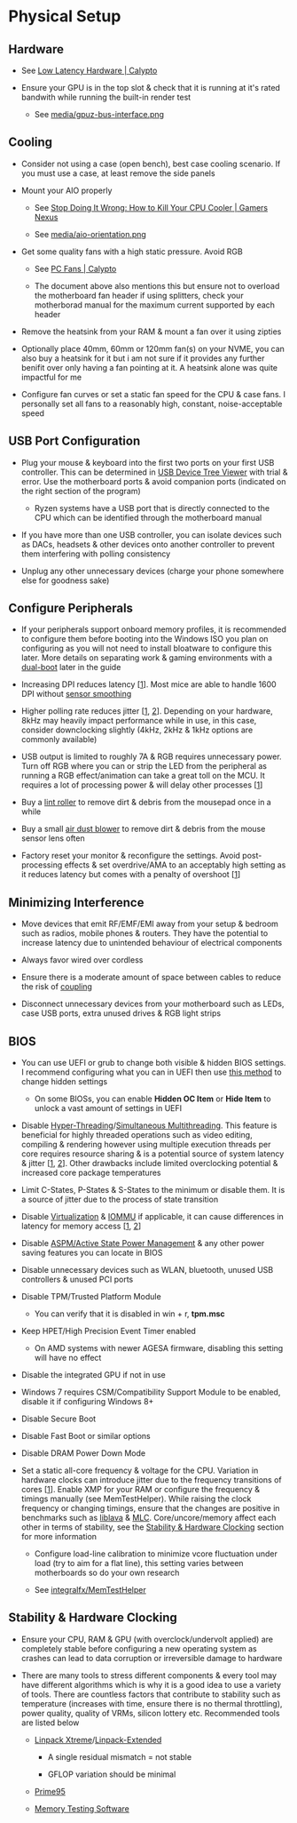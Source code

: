 # Physical Setup

## Hardware

- See [Low Latency Hardware | Calypto](https://docs.google.com/document/d/1c2-lUJq74wuYK1WrA_bIvgb89dUN0sj8-hO3vqmrau4/edit#bookmark=kix.alwwrke7e395)

- Ensure your GPU is in the top slot & check that it is running at it's rated bandwith while running the built-in render test

    - See [media/gpuz-bus-interface.png](../media/gpuz-bus-interface.png)

## Cooling

- Consider not using a case (open bench), best case cooling scenario. If you must use a case, at least remove the side panels

- Mount your AIO properly

    - See [Stop Doing It Wrong: How to Kill Your CPU Cooler | Gamers Nexus](https://www.youtube.com/watch?v=BbGomv195sk)

    - See [media/aio-orientation.png](../media/aio-orientation.png)

- Get some quality fans with a high static pressure. Avoid RGB

    - See [PC Fans | Calypto](https://docs.google.com/spreadsheets/d/1AydYHI_M6ov9a3OgVuYXhLEGps0J55LniH9htAHy2wU/edit#gid=0)

    - The document above also mentions this but ensure not to overload the motherboard fan header if using splitters, check your motherborad manual for the maximum current supported by each header

- Remove the heatsink from your RAM & mount a fan over it using zipties

- Optionally place 40mm, 60mm or 120mm fan(s) on your NVME, you can also buy a heatsink for it but i am not sure if it provides any further benifit over only having a fan pointing at it. A heatsink alone was quite impactful for me

- Configure fan curves or set a static fan speed for the CPU & case fans. I personally set all fans to a reasonably high, constant, noise-acceptable speed

## USB Port Configuration

- Plug your mouse & keyboard into the first two ports on your first USB controller. This can be determined in [USB Device Tree Viewer](https://www.uwe-sieber.de/usbtreeview_e.html#download) with trial & error. Use the motherboard ports & avoid companion ports (indicated on the right section of the program)

    - Ryzen systems have a USB port that is directly connected to the CPU which can be identified through the motherboard manual

- If you have more than one USB controller, you can isolate devices such as DACs, headsets & other devices onto another controller to prevent them interfering with polling consistency

- Unplug any other unnecessary devices (charge your phone somewhere else for goodness sake)

## Configure Peripherals

- If your peripherals support onboard memory profiles, it is recommended to configure them before booting into the Windows ISO you plan on configuring as you will not need to install bloatware to configure this later. More details on separating work & gaming environments with a [dual-boot](https://en.wikipedia.org/wiki/Multi-booting) later in the guide

- Increasing DPI reduces latency [[1](https://www.youtube.com/watch?v=6AoRfv9W110)]. Most mice are able to handle 1600 DPI without [sensor smoothing](https://www.reddit.com/r/MouseReview/comments/5haxn4/sensor_smoothing)

- Higher polling rate reduces jitter [[1](https://youtu.be/gOQNRvJbpmk?t=540), [2](https://www.youtube.com/watch?app=desktop&v=djCLZ6qEVuA)]. Depending on your hardware, 8kHz may heavily impact performance while in use, in this case, consider downclocking slightly (4kHz, 2kHz & 1kHz options are commonly available)

- USB output is limited to roughly 7A & RGB requires unnecessary power. Turn off RGB where you can or strip the LED from the peripheral as running a RGB effect/animation can take a great toll on the MCU. It requires a lot of processing power & will delay other processes [[1](https://blog.wooting.nl/what-influences-keyboard-speed)]

- Buy a [lint roller](https://www.ikea.com/gb/en/p/baestis-lint-roller-grey-90425626) to remove dirt & debris from the mousepad once in a while

- Buy a small [air dust blower](https://www.amazon.co.uk/s?k=air+dust+blower) to remove dirt & debris from the mouse sensor lens often

- Factory reset your monitor & reconfigure the settings. Avoid post-processing effects & set overdrive/AMA to an acceptably high setting as it reduces latency but comes with a penalty of overshoot [[1](https://twitter.com/CaIypto/status/1464236780190851078)]

## Minimizing Interference

- Move devices that emit RF/EMF/EMI away from your setup & bedroom such as radios, mobile phones & routers. They have the potential to increase latency due to unintended behaviour of electrical components

- Always favor wired over cordless

- Ensure there is a moderate amount of space between cables to reduce the risk of [coupling](https://en.wikipedia.org/wiki/Coupling_(electronics))

- Disconnect unnecessary devices from your motherboard such as LEDs, case USB ports, extra unused drives & RGB light strips

## BIOS

- You can use UEFI or grub to change both visible & hidden BIOS settings. I recommend configuring what you can in UEFI then use [this method](https://github.com/BoringBoredom/UEFI-Editor) to change hidden settings

    - On some BIOSs, you can enable **Hidden OC Item** or **Hide Item** to unlock a vast amount of settings in UEFI

- Disable [Hyper-Threading](https://en.wikipedia.org/wiki/Hyper-threading)/[Simultaneous Multithreading](https://en.wikipedia.org/wiki/Simultaneous_multithreading). This feature is beneficial for highly threaded operations such as video editing, compiling & rendering however using multiple execution threads per core requires resource sharing & is a potential source of system latency & jitter [[1](https://developer.amd.com/wordpress/media/2013/12/PerformanceTuningGuidelinesforLowLatencyResponse.pdf), [2](https://www.intel.com/content/www/us/en/developer/articles/technical/optimizing-computer-applications-for-latency-part-1-configuring-the-hardware.html)]. Other drawbacks include limited overclocking potential & increased core package temperatures

- Limit C-States, P-States & S-States to the minimum or disable them. It is a source of jitter due to the process of state transition

- Disable [Virtualization](https://en.wikipedia.org/wiki/Desktop_virtualization) & [IOMMU](https://en.wikipedia.org/wiki/Input%E2%80%93output_memory_management_unit) if applicable, it can cause differences in latency for memory access [[1](https://developer.amd.com/wordpress/media/2013/12/PerformanceTuningGuidelinesforLowLatencyResponse.pdf), [2](https://www.intel.com/content/www/us/en/developer/articles/technical/optimizing-computer-applications-for-latency-part-1-configuring-the-hardware.html)]

- Disable [ASPM/Active State Power Management](https://en.wikipedia.org/wiki/Active_State_Power_Management) & any other power saving features you can locate in BIOS

- Disable unnecessary devices such as WLAN, bluetooth, unused USB controllers & unused PCI ports

- Disable TPM/Trusted Platform Module

    - You can verify that it is disabled in win + r, **tpm.msc**

- Keep HPET/High Precision Event Timer enabled

    - On AMD systems with newer AGESA firmware, disabling this setting will have no effect

- Disable the integrated GPU if not in use

- Windows 7 requires CSM/Compatibility Support Module to be enabled, disable it if configuring Windows 8+

- Disable Secure Boot

- Disable Fast Boot or similar options

- Disable DRAM Power Down Mode

- Set a static all-core frequency & voltage for the CPU. Variation in hardware clocks can introduce jitter due to the frequency transitions of cores [[1](https://developer.amd.com/wordpress/media/2013/12/PerformanceTuningGuidelinesforLowLatencyResponse.pdf)]. Enable XMP for your RAM or configure the frequency & timings manually (see MemTestHelper). While raising the clock frequency or changing timings, ensure that the changes are positive in benchmarks such as [liblava](https://github.com/liblava/liblava) & [MLC](https://www.intel.com/content/www/us/en/developer/articles/tool/intelr-memory-latency-checker.html). Core/uncore/memory affect each other in terms of stability, see the [Stability & Hardware Clocking](#stability--hardware-clocking) section for more information

    - Configure load-line calibration to minimize vcore fluctuation under load (try to aim for a flat line), this setting varies between motherboards so do your own research

    - See [integralfx/MemTestHelper](https://github.com/integralfx/MemTestHelper/blob/oc-guide/DDR4%20OC%20Guide.md)

## Stability & Hardware Clocking

- Ensure your CPU, RAM & GPU (with overclock/undervolt applied) are completely stable before configuring a new operating system as crashes can lead to data corruption or irreversible damage to hardware

- There are many tools to stress different components & every tool may have different algorithms which is why it is a good idea to use a variety of tools. There are countless factors that contribute to stability such as temperature (increases with time, ensure there is no thermal throttling), power quality, quality of VRMs, silicon lottery etc. Recommended tools are listed below

    - [Linpack Xtreme](https://www.techpowerup.com/download/linpack-xtreme)/[Linpack-Extended](https://github.com/BoringBoredom/Linpack-Extended)

        - A single residual mismatch = not stable

        - GFLOP variation should be minimal 

    - [Prime95](https://www.mersenne.org/download)

    - [Memory Testing Software](https://github.com/integralfx/MemTestHelper/blob/oc-guide/DDR4%20OC%20Guide.md#memory-testing-software)
